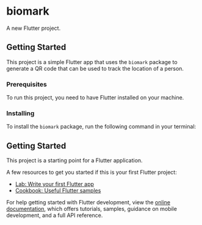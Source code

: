 # biomark

A new Flutter project.

## Getting Started
This project is a simple Flutter app that uses the `biomark` package to generate a QR
code that can be used to track the location of a person.
### Prerequisites
To run this project, you need to have Flutter installed on your machine.
### Installing
To install the `biomark` package, run the following command in your terminal:


## Getting Started

This project is a starting point for a Flutter application.

A few resources to get you started if this is your first Flutter project:

- [Lab: Write your first Flutter app](https://docs.flutter.dev/get-started/codelab)
- [Cookbook: Useful Flutter samples](https://docs.flutter.dev/cookbook)

For help getting started with Flutter development, view the
[online documentation](https://docs.flutter.dev/), which offers tutorials,
samples, guidance on mobile development, and a full API reference.
